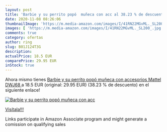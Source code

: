 ```yaml
---
layout: post
title: 'Barbie y su perrito popó  muñeca con acc al 38.23 % de descuento'
date: 2020-11-08 08:26:06
thumbnailImage: 'https://m.media-amazon.com/images/I/41RN22MGvML._SL200_.jpg'
images: [ 'https://m.media-amazon.com/images/I/41RN22MGvML._SL200_.jpg' ]
comments: true
category: ofertas
author: ring
slug: B01J124T3G
description:
actualPrice: 18.5 EUR
comparePrice: 29.95 EUR
inStock: true
---
```


Ahora mismo tienes [Barbie y su perrito popó  muñeca con accesorios  Mattel DWJ68 ](https://www.amazon.es/dp/B01J124T3G/?tag=tolees-21) a 18.5 EUR (original: 29.95 EUR) (38.23 %  de descuento) en el siguiente enlace!

[![Barbie y su perrito popó  muñeca con acc](https://m.media-amazon.com/images/I/41RN22MGvML._SL200_.jpg)](https://www.amazon.es/dp/B01J124T3G/?tag=tolees-21)

[Visítala!!!](https://www.amazon.es/dp/B01J124T3G/?tag=tolees-21)

Links participate in Amazon Associate program and might generate a comission on qualifying sales
